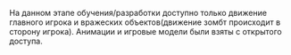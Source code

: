 На данном этапе обучения/разработки доступно только движение главного игрока и вражеских объектов(движение зомбт происходит в сторону игрока). Анимации и  игровые модели были взяты с открытого доступа.
